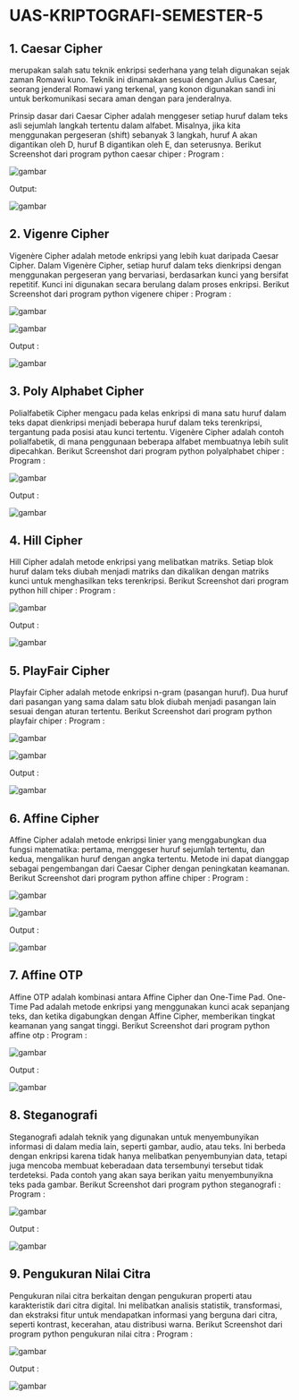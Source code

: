 # UAS-KRIPTOGRAFI-SEMESTER-5

## 1. Caesar Cipher

merupakan salah satu teknik enkripsi sederhana yang telah digunakan sejak zaman Romawi kuno. Teknik ini dinamakan sesuai dengan Julius Caesar, seorang jenderal Romawi yang terkenal, yang konon digunakan sandi ini untuk berkomunikasi secara aman dengan para jenderalnya.

Prinsip dasar dari Caesar Cipher adalah menggeser setiap huruf dalam teks asli sejumlah langkah tertentu dalam alfabet. Misalnya, jika kita menggunakan pergeseran (shift) sebanyak 3 langkah, huruf A akan digantikan oleh D, huruf B digantikan oleh E, dan seterusnya.
Berikut Screenshot dari program python caesar chiper :
Program :

![gambar](Screenshot_gambar/program_caesar_cipher.png)

Output:

![gambar](Screenshot_gambar/output_caesar_cipher.png)

## 2. Vigenre Cipher
Vigenère Cipher adalah metode enkripsi yang lebih kuat daripada Caesar Cipher. Dalam Vigenère Cipher, setiap huruf dalam teks dienkripsi dengan menggunakan pergeseran yang bervariasi, berdasarkan kunci yang bersifat repetitif. Kunci ini digunakan secara berulang dalam proses enkripsi.
Berikut Screenshot dari program python vigenere chiper :
Program :

![gambar](Screenshot_gambar/program_vigenere_cipher.png)


![gambar](Screenshot_gambar/program_vigenere_cipher2.png)

Output :

![gambar](Screenshot_gambar/output_vigenere_cipher.png)

## 3. Poly Alphabet Cipher

Polialfabetik Cipher mengacu pada kelas enkripsi di mana satu huruf dalam teks dapat dienkripsi menjadi beberapa huruf dalam teks terenkripsi, tergantung pada posisi atau kunci tertentu. Vigenère Cipher adalah contoh polialfabetik, di mana penggunaan beberapa alfabet membuatnya lebih sulit dipecahkan.
Berikut Screenshot dari program python polyalphabet chiper :
Program :

![gambar](Screenshot_gambar/program_polyalphabet.png)

Output :

![gambar](Screenshot_gambar/output_polyaplhabet.png)

## 4. Hill Cipher

Hill Cipher adalah metode enkripsi yang melibatkan matriks. Setiap blok huruf dalam teks diubah menjadi matriks dan dikalikan dengan matriks kunci untuk menghasilkan teks terenkripsi.
Berikut Screenshot dari program python hill chiper :
Program :

![gambar](Screenshot_gambar/program_hill_cipher.png)

Output :

![gambar](Screenshot_gambar/output_hill_cipher.png)

## 5. PlayFair Cipher

Playfair Cipher adalah metode enkripsi n-gram (pasangan huruf). Dua huruf dari pasangan yang sama dalam satu blok diubah menjadi pasangan lain sesuai dengan aturan tertentu. 
Berikut Screenshot dari program python playfair chiper :
Program :

![gambar](Screenshot_gambar/program_playfair_cipher_1.png)

![gambar](Screenshot_gambar/program_playfair_cipher2.png)

Output :

![gambar](Screenshot_gambar/output_playfair_cipher.png)

## 6. Affine Cipher

Affine Cipher adalah metode enkripsi linier yang menggabungkan dua fungsi matematika: pertama, menggeser huruf sejumlah tertentu, dan kedua, mengalikan huruf dengan angka tertentu. Metode ini dapat dianggap sebagai pengembangan dari Caesar Cipher dengan peningkatan keamanan.
Berikut Screenshot dari program python affine chiper :
Program :

![gambar](Screenshot_gambar/program_affine_cipher.png)


![gambar](Screenshot_gambar/program_affine_cipher2.png)

Output :

![gambar](Screenshot_gambar/output_affine_cipher.png)


## 7. Affine OTP

Affine OTP adalah kombinasi antara Affine Cipher dan One-Time Pad. One-Time Pad adalah metode enkripsi yang menggunakan kunci acak sepanjang teks, dan ketika digabungkan dengan Affine Cipher, memberikan tingkat keamanan yang sangat tinggi.
Berikut Screenshot dari program python affine otp :
Program :

![gambar](Screenshot_gambar/program_affine_otp.png)

Output :

![gambar](Screenshot_gambar/output_affine_otp.png)


## 8. Steganografi

Steganografi adalah teknik yang digunakan untuk menyembunyikan informasi di dalam media lain, seperti gambar, audio, atau teks. Ini berbeda dengan enkripsi karena tidak hanya melibatkan penyembunyian data, tetapi juga mencoba membuat keberadaan data tersembunyi tersebut tidak terdeteksi. Pada contoh yang akan saya berikan yaitu menyembunyikna teks pada gambar.
Berikut Screenshot dari program python steganografi :
Program :

![gambar](Screenshot_gambar/program_steganografi.png)

Output :

![gambar](Screenshot_gambar/file_steganografi.png)


## 9. Pengukuran Nilai Citra

Pengukuran nilai citra berkaitan dengan pengukuran properti atau karakteristik dari citra digital. Ini melibatkan analisis statistik, transformasi, dan ekstraksi fitur untuk mendapatkan informasi yang berguna dari citra, seperti kontrast, kecerahan, atau distribusi warna.
Berikut Screenshot dari program python pengukuran nilai citra :
Program :

![gambar](Screenshot_gambar/program_pengukuran_nilai_citra.png)

Output :

![gambar](Screenshot_gambar/output_pengukuran_nilai_citra.png)

